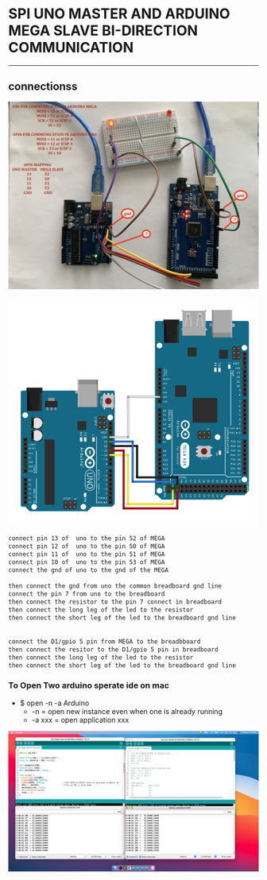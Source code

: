 # SPI UNO MASTER AND ARDUINO MEGA SLAVE BI-DIRECTION COMMUNICATION 

---

## connectionss 

![img](https://github.com/adarshkumarsingh83/arduino/blob/master/APPLICATION/spi-uno-master-mega-slave-string-bidirection-communication/image/connections.JPG)


![img](https://github.com/adarshkumarsingh83/arduino/blob/master/APPLICATION/spi-uno-master-mega-slave-string-bidirection-communication/image/spi-mega-arduino-uno-connections.png)

```
connect pin 13 of  uno to the pin 52 of MEGA
connect pin 12 of  uno to the pin 50 of MEGA
connect pin 11 of  uno to the pin 51 of MEGA
connect pin 10 of  uno to the pin 53 of MEGA
connect the gnd of uno to the gnd of the MEGA

then connect the gnd from uno the common breadboard gnd line 
connect the pin 7 from uno to the breadboard 
then connect the resistor to the pin 7 connect in breadboard 
then connect the long leg of the led to the resistor 
then connect the short leg of the led to the breadboard gnd line 


connect the D1/gpio 5 pin from MEGA to the breadbboard 
then connect the resitor to the D1/gpio 5 pin in breadboard 
then connect the long leg of the led to the resistor 
then connect the short leg of the led to the breadboard gnd line 
```


### To Open Two arduino sperate ide on mac
* $ open -n -a Arduino
	* -n = open new instance even when one is already running
	* -a xxx = open application xxx

![img](https://github.com/adarshkumarsingh83/arduino/blob/master/APPLICATION/spi-uno-master-mega-slave-string-bidirection-communication/image/serial-monitors.png)